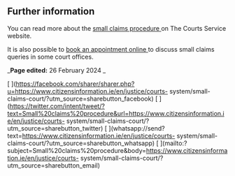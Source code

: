 ##  Further information

You can read more about the [ small claims procedure
](https://www.courts.ie/small-claims-procedure) on The Courts Service website.

It is also possible to [ book an appointment online
](https://www.courts.ie/appointments) to discuss small claims queries in some
court offices.

_**Page edited:** 26 February 2024 _

[
](https://facebook.com/sharer/sharer.php?u=https://www.citizensinformation.ie/en/justice/courts-
system/small-claims-court/?utm_source=sharebutton_facebook) [
](https://twitter.com/intent/tweet/?text=Small%20claims%20procedure&url=https://www.citizensinformation.ie/en/justice/courts-
system/small-claims-court/?utm_source=sharebutton_twitter) [
](whatsapp://send?text=https://www.citizensinformation.ie/en/justice/courts-
system/small-claims-court/?utm_source=sharebutton_whatsapp) [
](mailto:?subject=Small%20claims%20procedure&body=https://www.citizensinformation.ie/en/justice/courts-
system/small-claims-court/?utm_source=sharebutton_email) [
](javascript:void\(0\))
